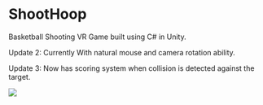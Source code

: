 # ShootHoop
Basketball Shooting VR Game built using C# in Unity. 

Update 2: Currently With natural mouse and camera rotation ability.

Update 3: Now has scoring system when collision is detected against the target.

![](https://media.giphy.com/media/l4Jzg9os28mA1LTLG/source.gif)
